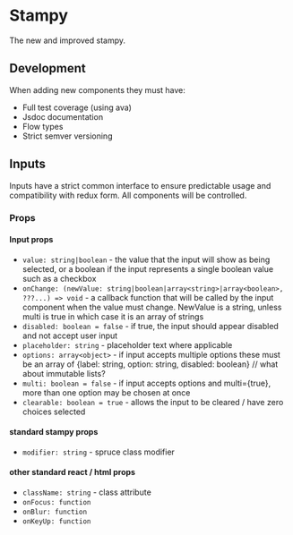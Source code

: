 # Stampy

The new and improved stampy.

## Development

When adding new components they must have:
- Full test coverage (using ava)
- Jsdoc documentation
- Flow types
- Strict semver versioning

## Inputs

Inputs have a strict common interface to ensure predictable usage and compatibility with redux form. All components will be controlled.

### Props
#### Input props
 - `value: string|boolean` - the value that the input will show as being selected, or a boolean if the input represents a single boolean value such as a checkbox
 - `onChange: (newValue: string|boolean|array<string>|array<boolean>, ???...) => void` - a callback function that will be called by the input component when the value must change. NewValue is a string, unless multi is true in which case it is an array of strings
 - `disabled: boolean = false` - if true, the input should appear disabled and not accept user input
 - `placeholder: string` - placeholder text where applicable
 - `options: array<object>` - if input accepts multiple options these must be an array of {label: string, option: string, disabled: boolean} // what about immutable lists?
 - `multi: boolean = false` - if input accepts options and multi={true}, more than one option may be chosen at once
 - `clearable: boolean = true` - allows the input to be cleared / have zero choices selected

#### standard stampy props
 - `modifier: string` - spruce class modifier

#### other standard react / html props
 - `className: string` - class attribute
 - `onFocus: function`
 - `onBlur: function`
 - `onKeyUp: function`




<!--

Leaving for later reference of flattening

// deepRecurse through the childNodes, pushing each leaf
// to the reduction. This will flatten the any deep children
// but retain their ordering
const data: List<any> = fromJS(props.data)
    // A fake parent node has to be created so that
    // the deepReduce can start with a child
    .update(ii => Map().set(childNodeName, ii))
    .update(deepReduceOutwards((reduction, item) => {
        return reduction.push(item);
    }, List(), [childNodeName]))
    .skip(1); // The first node is our fake root node.

test('child flattening', tt => {
    const nestedData = [
        {
            foo: 'bar',
            children: [
                {
                    foo: 'bar'
                }
            ]
        }
    ];
    const wrapper = shallow(<Table data={nestedData} schema={schema} />);
    tt.is(wrapper.find('tbody tr').length, 2);
    tt.is(shallow(<Table data={nestedData} schema={schema} childNodeName="other"/>).find('tbody tr').length, 1);
})

-->

